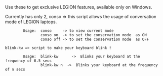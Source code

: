 Use these to get exclusive LEGION features, available only on Windows.

 Currently has only 2,
     conso  => this script allows the usage of conversation mode of LEGION laptops.
            
            Usage:  conso     -> to view current mode
                    conso on  -> to set the conservation mode  as ON
                    conso off -> to set the conservation mode  as OFF

    blink-kw => script to make your keyboard blink !

            Usage:  blink-kw      ->  Blinks your keyboard at the frequency of 0.5 secs
                    blink-kw n  ->  Blinks your keyboard at the frequency of n secs
         
